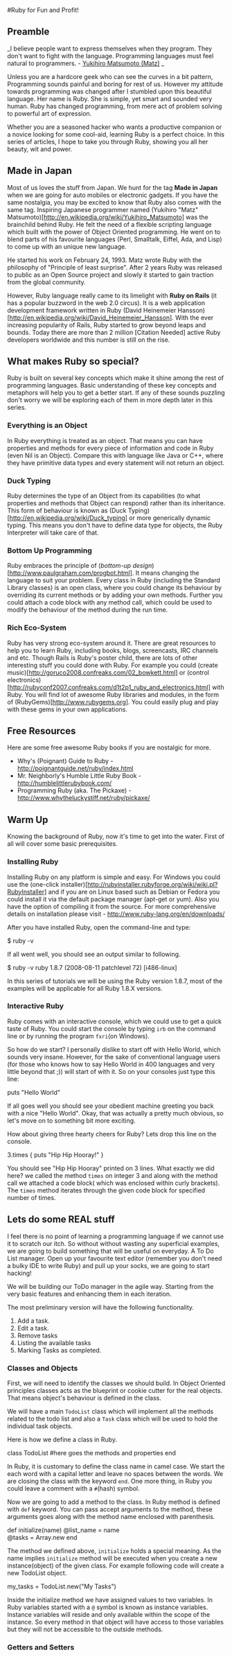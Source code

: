 #Ruby for Fun and Profit! 

## Preamble

_I believe people want to express themselves when they program. They don't want to fight with the language. Programming languages must feel natural to programmers. - [Yukihiro Matsumoto (Matz)](http://www.linuxdevcenter.com/pub/a/linux/2001/11/29/ruby.html) _

Unless you are a hardcore geek who can see the curves in a bit pattern, Programming sounds painful and boring for rest of us. However my attitude towards programming was changed after I stumbled upon this beautiful language. Her name is Ruby. She is simple, yet smart and sounded very human. Ruby has changed programming, from mere act of problem solving to powerful art of expression.
  
Whether you are a seasoned hacker who wants a productive companion or a novice looking for some cool-aid, learning Ruby is a perfect choice.  In this series of articles, I hope to take you through Ruby, showing you all her beauty, wit and power. 

## Made in Japan

 Most of us loves the stuff from Japan. We hunt for the tag **Made in Japan** when we are going for auto mobiles or electronic gadgets.  If you have the same nostalgia, you may be excited to know that Ruby also comes with the same tag.  Inspiring Japanese programmer named (Yukihiro "Matz" Matsumoto)[http://en.wikipedia.org/wiki/Yukihiro_Matsumoto] was the brainchild behind Ruby. He felt the need of a flexible scripting language which built with the power of Object Oriented programming. He went on to blend parts of his favourite languages (Perl, Smalltalk, Eiffel, Ada, and Lisp) to come up with an unique new language.   

He started his work on February 24, 1993. Matz wrote Ruby with the philosophy of "Principle of least surprise". After 2 years Ruby was released to public as an Open Source project and slowly it started to gain traction from the global community.

However, Ruby language really came to its limelight with **Ruby on Rails** (it has a popular buzzword in the web 2.0 circus). It is a web application development framework written in Ruby (David Heinemeier Hansson)[http://en.wikipedia.org/wiki/David_Heinemeier_Hansson]. With the ever increasing popularity of Rails, Ruby started to grow beyond leaps and bounds. Today there are more than 2 million [Citation Needed] active Ruby developers worldwide and this number is still on the rise. 

## What makes Ruby so special?

Ruby is built on several key concepts which make it shine among the rest of programming languages. Basic understanding of these key concepts and metaphors will help you to get a better start. If any of these sounds puzzling don't worry we will be exploring each of them in more depth later in this series.

### Everything is an Object

In Ruby everything is treated as an object. That means you can have properties and methods for every piece of information and code in Ruby (even Nil is an Object). Compare this with language like Java or C++, where they have primitive data types and every statement will not return an object. 

### Duck Typing

Ruby determines the type of an Object from its capabilities (to what properties and methods that Object can respond) rather than its inheritance. This form of behaviour is known as (Duck Typing)[http://en.wikipedia.org/wiki/Duck_typing] or more generically dynamic typing. This means you don't have to define data type for objects, the Ruby Interpreter will take care of that.

### Bottom Up Programming

Ruby embraces the principle of (_bottom-up design_)[http://www.paulgraham.com/progbot.html]. It means changing the language to suit your problem. Every class in Ruby (including the Standard Library classes) is an open class, where you could change its behaviour by overriding its current methods or by adding your own methods. Further you could attach a code block with any method call, which could be used to modify the behaviour of the method during the run time.

### Rich Eco-System

Ruby has very strong eco-system around it. There are great resources to help you to learn Ruby, including books, blogs, screencasts, IRC channels and etc. Though Rails is Ruby's poster child, there are lots of other interesting stuff you could done with Ruby. For example you could (create music)[http://goruco2008.confreaks.com/02_bowkett.html] or (control electronics)[http://rubyconf2007.confreaks.com/d1t2p1_ruby_and_electronics.html] with Ruby. You will find lot of awesome Ruby libraries and modules, in the form of (RubyGems)[http://www.rubygems.org]. You could easily plug and play with these gems in your own applications.   

  ## Free Resources

  Here are some free awesome Ruby books if you are nostalgic for more.
  * Why's (Poignant) Guide to Ruby - http://poignantguide.net/ruby/index.html
  * Mr. Neighborly's Humble Little Ruby Book - http://humblelittlerubybook.com/
  * Programming Ruby (aka. The Pickaxe) - http://www.whytheluckystiff.net/ruby/pickaxe/ 

     
## Warm Up

Knowing the background of Ruby, now it's time to get into the water. First of all will cover some basic prerequisites.

### Installing Ruby

Installing Ruby on any platform is simple and easy. For Windows you could use the (one-click installer)[http://rubyinstaller.rubyforge.org/wiki/wiki.pl?RubyInstaller] and if you are on Linux based such as Debian or Fedora you could install it via the default package manager (apt-get or yum). Also you have the option of compiling it from the source. For more comprehensive details on installation please visit - <http://www.ruby-lang.org/en/downloads/>  

After you have installed Ruby, open the command-line and type: 
  
  $ ruby -v
  
If all went well, you should see an output similar to following.
  
  $ ruby -v
  ruby 1.8.7 (2008-08-11 patchlevel 72) [i486-linux]

In this series of tutorials we will be using the Ruby version 1.8.7, most of the examples will be applicable for all Ruby 1.8.X versions.

### Interactive Ruby

Ruby comes with an interactive console, which we could use to get a quick taste of Ruby. You could start the console by typing `irb` on the command line or by running the program `fxri`(on Windows).

So how do we start? I personally dislike to start off with Hello World, which sounds very insane. However, for the sake of conventional language users (for those who knows how to say Hello World in 400 languages and very little beyond that ;)) will start of with it. So on your consoles just type this line:

  puts "Hello World"
  
If all goes well you should see your obedient machine greeting you back with a nice "Hello World". Okay, that was actually a pretty much obvious, so let's move on to something bit more exciting. 

How about giving three hearty cheers for Ruby? Lets drop this line on the console.

  3.times { puts "Hip Hip Hooray!" }

You should see "Hip Hip Hooray" printed on 3 lines. What exactly we did here? we called the method `times` on integer 3 and along with the method call we attached a code block( which was enclosed within curly brackets). The `times` method iterates through the given code block for specified number of times.

## Lets do some REAL stuff

I feel there is no point of learning a programming language if we cannot use it to scratch our itch. So without without wasting any superficial examples, we are going to build something that will be useful on everyday. A To Do List manager. Open up your favourite text editor (remember you don't need a bulky IDE to write Ruby) and pull up your socks, we are going to start hacking!

We will be building our ToDo manager in the agile way. Starting from the very basic features and enhancing them in each iteration.

The most preliminary version will have the following functionality.
1. Add a task.
2. Edit a task.
3. Remove tasks
4. Listing the available tasks
5. Marking Tasks as completed.

### Classes and Objects

First, we will need to identify the classes we should build. In Object Oriented principles classes acts as the blueprint or cookie cutter for the real objects. That means object's behaviour is defined in the class. 
 
We will have a main `TodoList` class which will implement all the methods related to the todo list and also a `Task` class which will be used to hold the individual task objects.

Here is how we define a class in Ruby. 

  class TodoList
    #here goes the methods and properties
  end
  
In Ruby, it is customary to define the class name in camel case. We start the each word with a capital letter and leave no spaces between the words. We are closing the class with the keyword `end`. One more thing, in Ruby you could leave a comment with a `#`(hash) symbol.

Now we are going to add a method to the class. In Ruby method is defined with `def` keyword. You can pass accept arguments to the method, these arguments goes along with the method name enclosed with parenthesis.  

  def initialize(name)
    @list_name = name  
    @tasks = Array.new
  end
  
The method we defined above, `initialize` holds a special meaning. As the name implies `initialize` method will be executed when you create a new instance(object) of the given class. For example following code will create a new TodoList object.
  
  my_tasks = TodoList.new("My Tasks")

Inside the initialize method we have assigned values to two variables. In Ruby variables started with a `@` symbol is known as instance variables. Instance variables will reside and only available within the scope of the instance. So every method in that object will have access to those variables but they will not be accessible to the outside methods. 

### Getters and Setters





  

 


